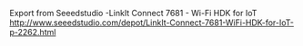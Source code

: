 Export from Seeedstudio -LinkIt Connect 7681 - Wi-Fi HDK for IoT
http://www.seeedstudio.com/depot/LinkIt-Connect-7681-WiFi-HDK-for-IoT-p-2262.html